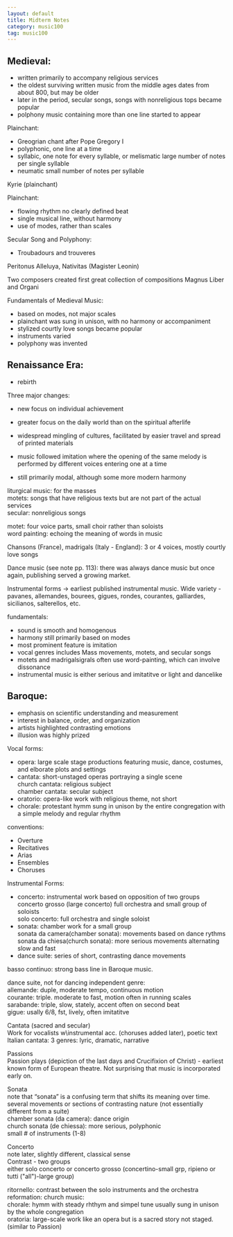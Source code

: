 ```yaml
---  
layout: default  
title: Midterm Notes  
category: music100  
tag: music100  
---  
```


## Medieval:  
- written primarily to accompany religious services  
- the oldest surviving written music from the middle ages dates from about 800, but may be older  
- later in the period, secular songs, songs with nonreligious tops became popular  
- polphony music containing more than one line started to appear  

Plainchant:  
- Greogrian chant after Pope Gregory I  
- polyphonic, one line at a time  
- syllabic, one note for every syllable, or melismatic large number of notes per single syllable  
- neumatic small number of notes per syllable  

Kyrie (plainchant)  

Plainchant:  
- flowing rhythm no clearly defined beat  
- single musical line, without harmony  
- use of modes, rather than scales  

Secular Song and Polyphony:  
- Troubadours and trouveres  

Peritonus Alleluya, Nativitas  (Magister Leonin)  

Two composers created first great collection of compositions Magnus Liber and Organi  

Fundamentals of Medieval Music:  
- based on modes, not major scales  
- plainchant was sung in unison, with no harmony or accompaniment  
- stylized courtly love songs became popular  
- instruments varied  
- polyphony was invented  

## Renaissance Era:  
- rebirth  

Three major changes:  
- new focus on individual achievement  
- greater focus on the daily world than on the spiritual afterlife  
- widespread mingling of cultures, facilitated by easier travel and spread of printed materials  

- music followed imitation where the opening of the same melody is performed by different voices entering one at a time  
- still primarily modal, although some more modern harmony  

liturgical music: for the masses  
motets: songs that have religious texts but are not part of the actual services  
secular: nonreligious songs  

motet: four voice parts, small choir rather than soloists  
word painting: echoing the meaning of words in music  

Chansons (France), madrigals (Italy - England): 3 or 4 voices, mostly courtly love songs  

Dance music (see note pp. 113): there was always dance music but once again, publishing served a growing market.  


Instrumental forms -> earliest published instrumental music. Wide variety - pavanes, allemandes, bourees, gigues, rondes, courantes, galliardes, sicilianos, salterellos, etc.  

fundamentals:  
- sound is smooth and homogenous  
- harmony still primarily based on modes  
- most prominent feature is imitation  
- vocal genres includes Mass movements, motets, and secular songs  
- motets and madrigalsigrals often use word-painting, which can involve dissonance  
- instrumental music is either serious and imitatitve or light and dancelike  

## Baroque:  
- emphasis on scientific understanding and measurement  
- interest in balance, order, and organization  
- artists highlighted contrasting emotions  
- illusion was highly prized  

Vocal forms:  
- opera: large scale stage productions featuring music, dance, costumes, and elborate plots and settings  
- cantata: short-unstaged operas portraying a single scene  
church cantata: religious subject  
chamber cantata: secular subject  
- oratorio: opera-like work with religious theme, not short  
- chorale: protestant hymm sung in unison by the entire congregation with a simple melody and regular rhythm  

conventions:  
- Overture  
- Recitatives  
- Arias  
- Ensembles  
- Choruses  

Instrumental Forms:  
- concerto: instrumental work based on opposition of two groups  
concerto grosso (large concerto) full orchestra and small group of soloists  
solo concerto: full orchestra and single soloist  
- sonata: chamber work for a small group  
sonata da camera(chamber sonata): movements based on dance rythms  
sonata da chiesa(church sonata): more serious movements alternating slow and fast  
- dance suite: series of short, contrasting dance movements  

basso continuo: strong bass line in Baroque music.  

dance suite, not for dancing independent genre:  
allemande: duple, moderate tempo, continuous motion  
courante: triple. moderate to fast, motion often in running scales  
sarabande: triple, slow, stately, accent often on second beat  
gigue: usally 6/8, fst, lively, often imitatitve  

Cantata (sacred and secular)  
Work for vocalists w\instrumental acc. (choruses added later), poetic text  
Italian cantata: 3 genres: lyric, dramatic, narrative  

Passions  
Passion plays (depiction of the last days and Crucifixion of Christ) - earliest known form of European theatre. Not surprising that music is incorporated early on.  

Sonata  
note that “sonata” is a confusing term that shifts its meaning over time.  
several movements or sections of contrasting nature (not essentially different from a suite)  
chamber sonata (da camera): dance origin  
church sonata (de chiessa): more serious, polyphonic  
small # of instruments (1-8)  


Concerto  
note later, slightly different, classical sense  
Contrast - two groups  
either solo concerto or concerto grosso (concertino-small grp, ripieno or tutti ("all")-large group)  

ritornello: contrast between the solo instruments and the orchestra  
reformation: church music:  
chorale: hymm with steady rhthym and simpel tune usually sung in unison by the whole congregation  
oratoria: large-scale work like an opera but is a sacred story not staged. (similar to Passion)  
